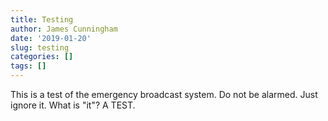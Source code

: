 ```yaml
---
title: Testing
author: James Cunningham
date: '2019-01-20'
slug: testing
categories: []
tags: []
---
```


This is a test of the emergency broadcast system. Do not be alarmed. Just ignore it. What is "it"? A TEST.
